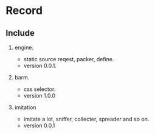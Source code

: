 # Record
## Include
1. engine.

    + static source reqest, packer, define.
    + version 0.0.1.

2. barm.

    + css selector.
    + version 1.0.0

3. imitation

    + imitate a lot, sniffer, collecter, spreader and so on.
    + version 0.0.1
